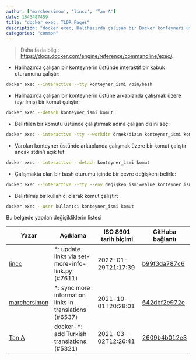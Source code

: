 ```yaml
---
author: ['marchersimon', 'lincc', 'Tan A']
date: 1643487459
title: "docker exec, TLDR Pages"
description: "docker exec, Halihazırda çalışan bir Docker konteyneri üstünde komut çalıştır."
categories: "common"
---
```

> Daha fazla bilgi: <https://docs.docker.com/engine/reference/commandline/exec/>.

- Halihazırda çalışan bir konteynerin üstünde interaktif bir kabuk oturumunu çalıştır:

```bash
docker exec --interactive --tty konteyner_ismi /bin/bash
```

- Halihazırda çalışan bir konteynerin üstüne arkaplanda çalışmak üzere (ayrılmış) bir komut çalıştır:

```bash
docker exec --detach konteyner_ismi komut
```

- Belirtilen bir komutu üstünde çalıştırmak adına çalışan dizini seç:

```bash
docker exec --interactive -tty --workdir örnek/dizin konteyner_ismi komut
```

- Varolan konteyner üstünde arkaplanda çalışmak üzere bir komut çalıştır ancak stdin'i açık tut:

```bash
docker exec --interactive --detach konteyner_ismi komut
```

- Çalışmakta olan bir bash oturumu içinde bir çevre değişkeni belirle:

```bash
docker exec --interactive --tty --env değişken_ismi=value konteyner_ismi /bin/bash
```

- Belirtilmiş bir kullanıcı olarak komut çalıştır:

```bash
docker exec --user kullanıcı konteyner_ismi komut
```
Bu belgede yapılan değişikliklerin listesi


Yazar | Açıklama | ISO 8601 tarih biçimi | GitHuba bağlantı
------|-----|-----|-----
[lincc](mailto:46962923+blueskyson@users.noreply.github.com) | *: update links via set-more-info-link.py (#7611) | 2022-01-29T21:17:39 | [b99f3da787c6](https://github.com/tldr-pages/tldr/commit/b99f3da787c6f43a545b9cb5ebd8265b1367fbc4)
[marchersimon](mailto:50295997+marchersimon@users.noreply.github.com) | *: sync more information links in translations (#6537) | 2021-10-01T20:28:01 | [642dbf2e972e](https://github.com/tldr-pages/tldr/commit/642dbf2e972e388fab8c84ba3b4685fb862b6454)
[Tan A](mailto:40173707+Yutyo@users.noreply.github.com) | docker-*: add Turkish translations (#5321) | 2021-03-02T12:26:41 | [2609b4b012e3](https://github.com/tldr-pages/tldr/commit/2609b4b012e3a528f8cc86201956fab27c7f72b2)

